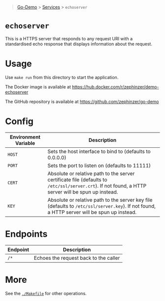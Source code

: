 > [Go-Demo](../../) > [Services](../) > `echoserver`


# `echoserver`


This is a HTTPS server that responds to any request URI with a standardised echo response that displays information about the request.


# Usage


Use `make run` from this directory to start the application.

The Docker image is available at https://hub.docker.com/r/zephinzer/demo-echoserver

The GitHub repository is available at https://github.com/zephinzer/go-demo


# Config


| Environment Variable | Description |
| --- | --- |
| `HOST` | Sets the host interface to bind to (defaults to 0.0.0.0) |
| `PORT` | Sets the port to listen on (defaults to 11111) |
| `CERT` | Absolute or relative path to the server certificate file (defaults to `/etc/ssl/server.crt`). If not found, a HTTP server will be spun up instead. |
| `KEY` | Absolute or relative path to the server key file (defaults to `/etc/ssl/server.key`). If not found, a HTTP server will be spun up instead. |


# Endpoints


| Endpoint | Description |
| --- | --- |
| `/*` | Echoes the request back to the caller |


# More


See the [`./Makefile`](./Makefile) for other operations.
